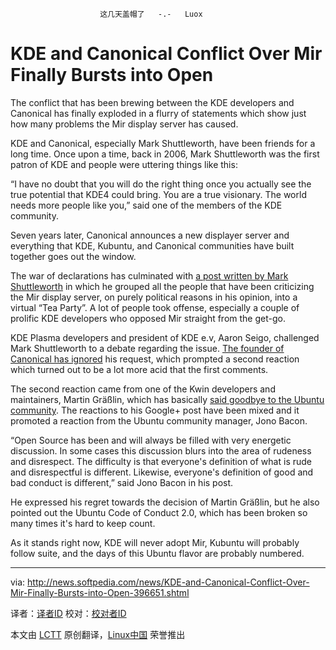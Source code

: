                         这几天盖帽了   -.-   Luox
KDE and Canonical Conflict Over Mir Finally Bursts into Open
================================================================================
The conflict that has been brewing between the KDE developers and Canonical has finally exploded in a flurry of statements which show just how many problems the Mir display server has caused.

KDE and Canonical, especially Mark Shuttleworth, have been friends for a long time. Once upon a time, back in 2006, Mark Shuttleworth was the first patron of KDE and people were uttering things like this:

“I have no doubt that you will do the right thing once you actually see the true potential that KDE4 could bring. You are a true visionary. The world needs more people like you,” said one of the members of the KDE community.

Seven years later, Canonical announces a new displayer server and everything that KDE, Kubuntu, and Canonical communities have built together goes out the window.

The war of declarations has culminated with [a post written by Mark Shuttleworth][1] in which he grouped all the people that have been criticizing the Mir display server, on purely political reasons in his opinion, into a virtual “Tea Party”. A lot of people took offense, especially a couple of prolific KDE developers who opposed Mir straight from the get-go.

KDE Plasma developers and president of KDE e.v, Aaron Seigo, challenged Mark Shuttleworth to a debate regarding the issue. [The founder of Canonical has ignored][2] his request, which prompted a second reaction which turned out to be a lot more acid that the first comments.

The second reaction came from one of the Kwin developers and maintainers, Martin Gräßlin, which has basically [said goodbye to the Ubuntu community][3]. The reactions to his Google+ post have been mixed and it promoted a reaction from the Ubuntu community manager, Jono Bacon.

“Open Source has been and will always be filled with very energetic discussion. In some cases this discussion blurs into the area of rudeness and disrespect. The difficulty is that everyone's definition of what is rude and disrespectful is different. Likewise, everyone's definition of good and bad conduct is different,” said Jono Bacon in his post.

He expressed his regret towards the decision of Martin Gräßlin, but he also pointed out the Ubuntu Code of Conduct 2.0, which has been broken so many times it's hard to keep count.

As it stands right now, KDE will never adopt Mir, Kubuntu will probably follow suite, and the days of this Ubuntu flavor are probably numbered.

--------------------------------------------------------------------------------

via: http://news.softpedia.com/news/KDE-and-Canonical-Conflict-Over-Mir-Finally-Bursts-into-Open-396651.shtml

译者：[译者ID](https://github.com/译者ID) 校对：[校对者ID](https://github.com/校对者ID)

本文由 [LCTT](https://github.com/LCTT/TranslateProject) 原创翻译，[Linux中国](http://linux.cn/) 荣誉推出

[1]:http://news.softpedia.com/news/Mark-Shuttleworth-Says-That-Mir-Opponents-Have-Formed-the-Open-Source-Tea-Party-392793.shtml
[2]:http://news.softpedia.com/news/KDE-Developer-and-President-of-KDE-e-v-Upset-Because-Mark-Shuttleworth-Is-Ignoring-Him-396623.shtml
[3]:http://news.softpedia.com/news/Major-KDE-Developer-Says-Goodbye-to-Ubuntu-396429.shtml
